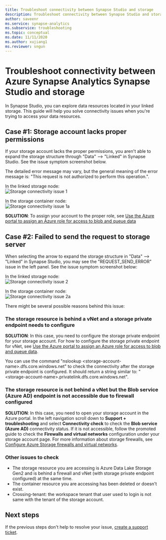 ```yaml
---
title: Troubleshoot connectivity between Synapse Studio and storage
description: Troubleshoot connectivity between Synapse Studio and storage  
author: saveenr 
ms.service: synapse-analytics 
ms.subservice: troubleshooting
ms.topic: conceptual
ms.date: 11/11/2020
ms.author: xujiang1 
ms.reviewer: sngun
---
```


# Troubleshoot connectivity between Azure Synapse Analytics Synapse Studio and storage

In Synapse Studio, you can explore data resources located in your linked storage. This guide will help you solve connectivity issues when you're trying to access your data resources. 

## Case #1: Storage account lacks proper permissions

If your storage account lacks the proper permissions, you aren't able to expand the storage structure through "Data" --> "Linked" in Synapse Studio. See the issue symptom screenshot below. 

The detailed error message may vary, but the general meaning of the error message is: "This request is not authorized to perform this operation.".

In the linked storage node:  
![Storage connectivity issue 1](media/troubleshoot-synapse-studio-and-storage-connectivity/storage-connectivity-issue-1.png)

In the storage container node:  
![Storage connectivity issue 1a](media/troubleshoot-synapse-studio-and-storage-connectivity/storage-connectivity-issue-1a.png)

**SOLUTION**: To assign your account to the proper role, see [Use the Azure portal to assign an Azure role for access to blob and queue data](../../storage/blobs/assign-azure-role-data-access.md)


## Case #2: Failed to send the request to storage server

When selecting the arrow to expand the storage structure in "Data" --> "Linked" in Synapse Studio, you may see the "REQUEST_SEND_ERROR" issue in the left panel. See the issue symptom screenshot below:

In the linked storage node:  
![Storage connectivity issue 2](media/troubleshoot-synapse-studio-and-storage-connectivity/storage-connectivity-issue-2.png)

In the storage container node:  
![Storage connectivity issue 2a](media/troubleshoot-synapse-studio-and-storage-connectivity/storage-connectivity-issue-2a.png)

There might be several possible reasons behind this issue:

### The storage resource is behind a vNet and a storage private endpoint needs to configure

**SOLUTION**: In this case, you need to configure the storage private endpoint for your storage account. For how to configure the storage private endpoint for vNet, see [Use the Azure portal to assign an Azure role for access to blob and queue data](../security/how-to-connect-to-workspace-from-restricted-network.md).

You can use the command "nslookup \<storage-account-name\>.dfs.core.windows.net" to check the connectivity after the storage private endpoint is configured. It should return a string similar to: "\<storage-account-name\>.privatelink.dfs.core.windows.net".

### The storage resource is not behind a vNet but the Blob service (Azure AD) endpoint is not accessible due to firewall configured

**SOLUTION**: In this case, you need to open your storage account in the Azure portal. In the left navigation scroll down to **Support + troubleshooting** and select **Connectivity check** to check the **Blob service (Azure AD)** connectivity status. If it is not accessible, follow the promoted guide to check the **Firewalls and virtual networks** configuration under your storage account page. For more information about storage firewalls, see [Configure Azure Storage firewalls and virtual networks](../../storage/common/storage-network-security.md).

### Other issues to check 

* The storage resource you are accessing is Azure Data Lake Storage Gen2 and is behind a firewall and vNet (with storage private endpoint configured) at the same time.
* The container resource you are accessing has been deleted or doesn't exist.
* Crossing-tenant: the workspace tenant that user used to login is not same with the tenant of the storage account. 


## Next steps
If the previous steps don't help to resolve your issue, [create a support ticket](../sql-data-warehouse/sql-data-warehouse-get-started-create-support-ticket.md).